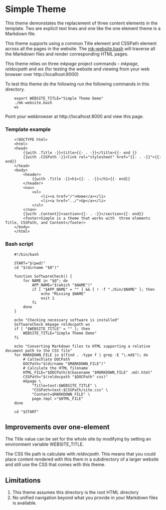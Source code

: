 
# Simple Theme

This theme demonstates the replacement of three content elements in the
template. Two are explicit text lines and one like the one element theme
is a Markdown file.

This theme supports using a common Title element and CSSPath element across
all the pages in the website. The [mk-website.bash](mk-website.bash) will 
traverse all the Markdown files and render corresponding HTML pages.

This theme relies on three _mkpage_ project commands - _mkpage_, 
_reldocpath_ and _ws_ (for testing the website and viewing from your web 
browser over http://localhost:8000)


To test this theme do the following run the following commands in this 
directory.

```shell
    export WEBSITE_TITLE="Simple Theme Demo"
    ./mk-website.bash
    ws
```

Point your webbrowser at http://localhost:8000 and view this page.

### Template example

```template
    <!DOCTYPE html>
    <html>
    <head>
        {{with .Title -}}<title>{{- . -}}</title>{{- end }}
        {{with .CSSPath -}}<link rel="stylesheet" href="{{- . -}}">{{- end}}
    </head>
    <body>
        <header>
            {{with .Title -}}<h1>{{- . -}}</h1>{{- end}}
        </header>
        <nav>
            <ul>
                <li><a href="/">Home</a></li>
                <li><a href="../">Up</a></li>
            </ul>
        </nav>
        {{with .Content}}<section>{{- . -}}</section>{{- end}}
        <footer>Simple is a theme that works with  three elements Title, CSSPath, and Content</footer>
    </body>
    </html>
```

### Bash script

```shell
    #!/bin/bash

    START="$(pwd)"
    cd "$(dirname "$0")"

    function SoftwareCheck() {
    	for NAME in "$@"; do
    		APP_NAME="$(which "$NAME")"
    		if [ "$APP_NAME" = "" ] && [ ! -f "./bin/$NAME" ]; then
    			echo "Missing $NAME"
    			exit 1
    		fi
    	done
    }

    echo "Checking necessary software is installed"
    SoftwareCheck mkpage reldocpath ws
    if [ "$WEBSITE_TITLE" = "" ]; then
    	WEBSITE_TITLE="Simple Theme Demo"
    fi

    echo "Converting Markdown files to HTML supporting a relative document path to the CSS file"
    for MARKDOWN_FILE in $(find . -type f | grep -E "\.md$"); do
    	# Caltechlate DOCPath
    	DOCPath="$(dirname "$MARKDOWN_FILE")"
    	# Calculate the HTML filename
    	HTML_FILE="$DOCPath/$(basename "$MARKDOWN_FILE" .md).html"
    	CSSPath="$(reldocpath "$DOCPath" css)"
    	mkpage \
    		"Title=text:$WEBSITE_TITLE" \
    		"CSSPath=text:$CSSPath/site.css" \
    		"Content=$MARKDOWN_FILE" \
    		page.tmpl >"$HTML_FILE"
    done

    cd "$START"
```


## Improvements over one-element

The Title value can be set for the whole site by modifying by setting an
environment variable WEBSITE_TITLE.

The CSS file path is calculate with _reldocpath_. This means that you could
place content rendered with this them in a subdirectory of a larger website 
and still use the CSS that comes with this theme.

## Limitations

1. This theme assumes this directory is the root HTML directory
2. No unified navigation beyond what you provide in your Markdown files is available.



